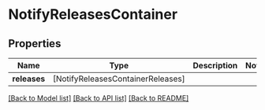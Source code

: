 # NotifyReleasesContainer

## Properties
Name | Type | Description | Notes
------------ | ------------- | ------------- | -------------
**releases** | [NotifyReleasesContainerReleases] |  | 

[[Back to Model list]](../README.md#documentation-for-models) [[Back to API list]](../README.md#documentation-for-api-endpoints) [[Back to README]](../README.md)


